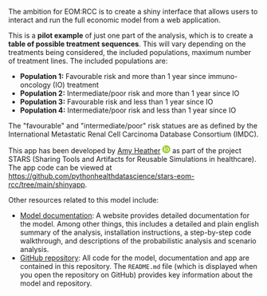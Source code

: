 The ambition for EOM:RCC is to create a shiny interface that allows users to interact and run the full economic model from a web application.

This is a **pilot example** of just one part of the analysis, which is to create a **table of possible treatment sequences**. This will vary depending on the treatments being considered, the included populations, maximum number of treatment lines. The included populations are:

* **Population 1:** Favourable risk and more than 1 year since immuno-oncology (IO) treatment
* **Population 2:** Intermediate/poor risk and more than 1 year since IO
* **Population 3:** Favourable risk and less than 1 year since IO
* **Population 4:** Intermediate/poor risk and less than 1 year since IO

The "favourable" and "intermediate/poor" risk statues are as defined by the International Metastatic Renal Cell Carcinoma Database Consortium (IMDC).

This app has been developed by [Amy Heather](https://github.com/amyheather) [![ORCID 0000-0002-6596-347](../www/ORCIDiD_icon16x16.png)](https://orcid.org/0000-0002-6596-3479) as part of the project STARS (Sharing Tools and Artifacts for Reusable Simulations in healthcare). The app code can be viewed at <https://github.com/pythonhealthdatascience/stars-eom-rcc/tree/main/shinyapp>.

Other resources related to this model include:

* [Model documentation](https://pythonhealthdatascience.github.io/stars-eom-rcc/): A website provides detailed documentation for the model. Among other things, this includes a detailed and plain english summary of the analysis, installation instructions, a step-by-step code walkthrough, and descriptions of the probabilistic analysis and scenario analysis.
* [GitHub repository](https://github.com/pythonhealthdatascience/stars-eom-rcc): All code for the model, documentation and app are contained in this repository. The `README.md` file (which is displayed when you open the repository on GitHub) provides key information about the model and repository.
